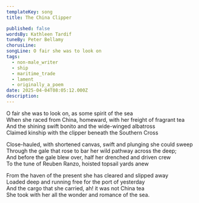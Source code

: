 ```yaml
---
templateKey: song
title: The China Clipper

published: false
wordsBy: Kathleen Tardif
tuneBy: Peter Bellamy
chorusLine: 
songLine: O fair she was to look on
tags:
  - non-male_writer
  - ship
  - maritime_trade
  - lament
  - originally_a_poem
date: 2025-04-04T08:05:12.000Z
description: 
---
```


O fair she was to look on, as some spirit of the sea\
When she raced from China, homeward, with her freight of fragrant tea\
And the shining swift bonito and the wide-winged albatross\
Claimed kinship with the clipper beneath the Southern Cross

Close-hauled, with shortened canvas, swift and plunging she could sweep\
Through the gale that rose to bar her wild pathway across the deep;\
And before the gale blew over, half her drenched and driven crew\
To the tune of Reuben Ranzo, hoisted topsail yards anew

From the haven of the present she has cleared and slipped away\
Loaded deep and running free for the port of yesterday\
And the cargo that she carried, ah! it was not China tea\
She took with her all the wonder and romance of the sea.
